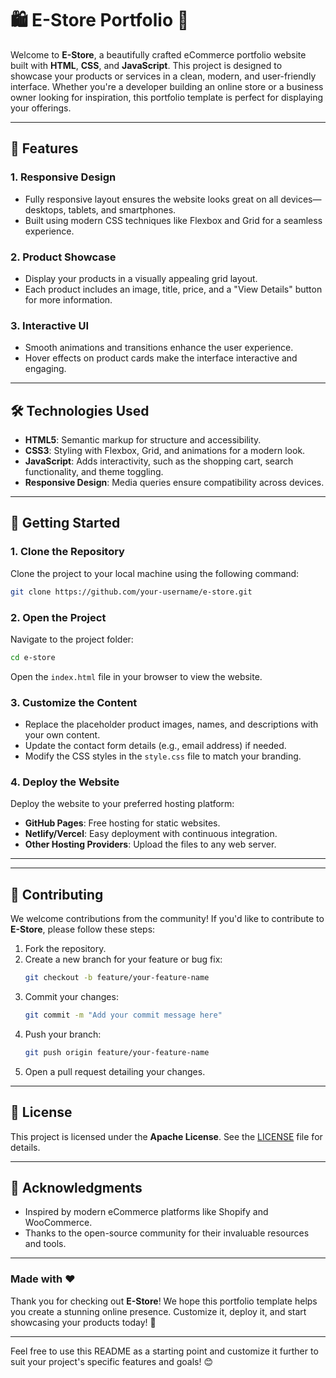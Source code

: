 # 🛍️ **E-Store Portfolio** 🌟

Welcome to **E-Store**, a beautifully crafted eCommerce portfolio website built with **HTML**, **CSS**, and **JavaScript**. This project is designed to showcase your products or services in a clean, modern, and user-friendly interface. Whether you're a developer building an online store or a business owner looking for inspiration, this portfolio template is perfect for displaying your offerings.

---

## 🌟 **Features**

### 1. **Responsive Design**
   - Fully responsive layout ensures the website looks great on all devices—desktops, tablets, and smartphones.
   - Built using modern CSS techniques like Flexbox and Grid for a seamless experience.

### 2. **Product Showcase**
   - Display your products in a visually appealing grid layout.
   - Each product includes an image, title, price, and a "View Details" button for more information.

### 3. **Interactive UI**
   - Smooth animations and transitions enhance the user experience.
   - Hover effects on product cards make the interface interactive and engaging.
---

## 🛠️ **Technologies Used**

- **HTML5**: Semantic markup for structure and accessibility.
- **CSS3**: Styling with Flexbox, Grid, and animations for a modern look.
- **JavaScript**: Adds interactivity, such as the shopping cart, search functionality, and theme toggling.
- **Responsive Design**: Media queries ensure compatibility across devices.

---

## 🚀 **Getting Started**

### 1. **Clone the Repository**
   Clone the project to your local machine using the following command:
   ```bash
   git clone https://github.com/your-username/e-store.git
   ```

### 2. **Open the Project**
   Navigate to the project folder:
   ```bash
   cd e-store
   ```

   Open the `index.html` file in your browser to view the website.

### 3. **Customize the Content**
   - Replace the placeholder product images, names, and descriptions with your own content.
   - Update the contact form details (e.g., email address) if needed.
   - Modify the CSS styles in the `style.css` file to match your branding.

### 4. **Deploy the Website**
   Deploy the website to your preferred hosting platform:
   - **GitHub Pages**: Free hosting for static websites.
   - **Netlify/Vercel**: Easy deployment with continuous integration.
   - **Other Hosting Providers**: Upload the files to any web server.

---
---

## 🤝 **Contributing**

We welcome contributions from the community! If you'd like to contribute to **E-Store**, please follow these steps:

1. Fork the repository.
2. Create a new branch for your feature or bug fix:
   ```bash
   git checkout -b feature/your-feature-name
   ```
3. Commit your changes:
   ```bash
   git commit -m "Add your commit message here"
   ```
4. Push your branch:
   ```bash
   git push origin feature/your-feature-name
   ```
5. Open a pull request detailing your changes.

---

## 📜 **License**

This project is licensed under the **Apache License**. See the [LICENSE](LICENSE) file for details.

---

## 🙏 **Acknowledgments**

- Inspired by modern eCommerce platforms like Shopify and WooCommerce.
- Thanks to the open-source community for their invaluable resources and tools.

---

### Made with ❤️

Thank you for checking out **E-Store**! We hope this portfolio template helps you create a stunning online presence. Customize it, deploy it, and start showcasing your products today! 🚀

---

Feel free to use this README as a starting point and customize it further to suit your project's specific features and goals! 😊
